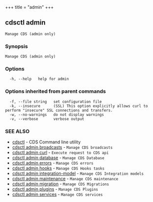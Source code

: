 +++
title = "admin"
+++
## cdsctl admin

`Manage CDS (admin only)`

### Synopsis

`Manage CDS (admin only)`

### Options

```
  -h, --help   help for admin
```

### Options inherited from parent commands

```
  -f, --file string   set configuration file
  -k, --insecure      (SSL) This option explicitly allows curl to perform "insecure" SSL connections and transfers.
  -w, --no-warnings   do not display warnings
  -v, --verbose       verbose output
```

### SEE ALSO

* [cdsctl](/manual/components/cdsctl/cdsctl/)	 - CDS Command line utility
* [cdsctl admin broadcasts](/manual/components/cdsctl/admin/broadcasts/)	 - `Manage CDS broadcasts`
* [cdsctl admin curl](/manual/components/cdsctl/admin/curl/)	 - `Execute request to CDS api`
* [cdsctl admin database](/manual/components/cdsctl/admin/database/)	 - `Manage CDS Database`
* [cdsctl admin errors](/manual/components/cdsctl/admin/errors/)	 - `Manage CDS errors`
* [cdsctl admin hooks](/manual/components/cdsctl/admin/hooks/)	 - `Manage CDS Hooks tasks`
* [cdsctl admin integration-model](/manual/components/cdsctl/admin/integration-model/)	 - `Manage CDS Integration models`
* [cdsctl admin maintenance](/manual/components/cdsctl/admin/maintenance/)	 - `Manage CDS maintenance`
* [cdsctl admin migration](/manual/components/cdsctl/admin/migration/)	 - `Manage CDS Migrations`
* [cdsctl admin plugins](/manual/components/cdsctl/admin/plugins/)	 - `Manage CDS Plugins`
* [cdsctl admin services](/manual/components/cdsctl/admin/services/)	 - `Manage CDS services`

